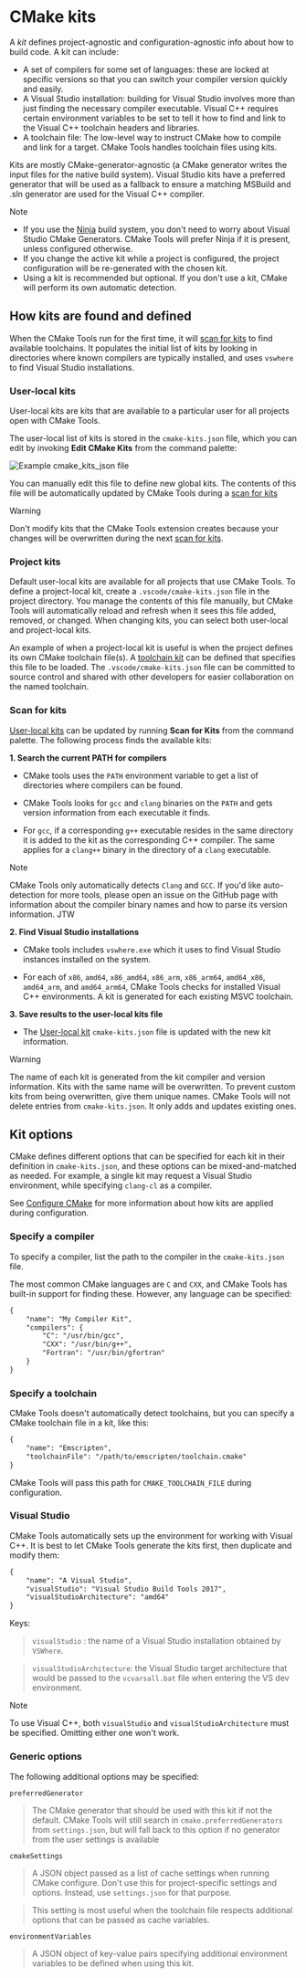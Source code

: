 # CMake kits

A _kit_ defines project-agnostic and configuration-agnostic info about how to build code. A kit can include:

- A set of compilers for some set of languages: these are locked at specific versions so that you can switch your compiler version quickly and easily.
- A Visual Studio installation: building for Visual Studio involves more than just finding the necessary compiler executable. Visual C++ requires certain environment variables to be set to tell it how to find and link to the Visual C++ toolchain headers and libraries.
- A toolchain file: The low-level way to instruct CMake how to compile and link for a target. CMake Tools handles toolchain files using kits.

Kits are mostly CMake-generator-agnostic (a CMake generator writes the input files for the native build system). Visual Studio kits have a preferred generator that will be used as a fallback to ensure a matching MSBuild and .sln generator are used for the Visual C++ compiler.

> [!NOTE]
> * If you use the [Ninja](https://ninja-build.org/) build system, you don't need to worry about Visual Studio CMake Generators. CMake Tools will prefer Ninja if it is present, unless configured otherwise.
> * If you change the active kit while a project is configured, the project configuration will be re-generated with the chosen kit.
> * Using a kit is recommended but optional. If you don't use a kit, CMake will perform its own automatic detection.

## How kits are found and defined

When the CMake Tools run for the first time, it will [scan for kits](#scan_for_kits) to find available toolchains. It populates the initial list of kits by looking in directories where known compilers are typically installed, and uses `vswhere` to find Visual Studio installations.

### User-local kits

User-local kits are kits that are available to a particular user for all projects open with CMake Tools.

The user-local list of kits is stored in the `cmake-kits.json` file, which you can edit by invoking **Edit CMake Kits** from the command palette:

![Example cmake_kits_json file](images/cmake_kits_json.png)

You can manually edit this file to define new global kits. The contents of this file will be automatically updated by CMake Tools during a [scan for kits](#scan_for_kits)

> [!WARNING]
> Don't modify kits that the CMake Tools extension creates because your changes will be overwritten during the next [scan for kits](#scan_for_kits).

### Project kits

Default user-local kits are available for all projects that use CMake Tools. To define a project-local kit, create a `.vscode/cmake-kits.json` file in the project directory. You manage the contents of this file manually, but CMake Tools will automatically reload and refresh when it sees this file added, removed, or changed. When changing kits, you can select both user-local and project-local kits.

An example of when a project-local kit is useful is when the project defines its own CMake toolchain file(s). A [toolchain kit](#toolchain) can be defined that specifies this file to be loaded. The `.vscode/cmake-kits.json` file can be committed to source control and shared with other developers for easier collaboration on the named toolchain.

### Scan for kits

[User-local kits](#user-local-kits) can be updated by running **Scan for Kits** from the command palette. The following process finds the available kits:

**1. Search the current PATH for compilers**

 - CMake tools uses the `PATH` environment variable to get a list of directories where compilers can be found.
 - CMake Tools looks for `gcc` and `clang` binaries on the `PATH` and gets version information from each executable it finds.
 
 - For `gcc`, if a corresponding `g++` executable resides in the same directory it is added to the kit as the corresponding C++ compiler. The same applies for a `clang++` binary in the directory of a `clang` executable.
 
> [!NOTE]
> CMake Tools only automatically detects `Clang` and `GCC`. If you'd like auto-detection for more tools, please open an issue on the GitHub page with information about the compiler binary names and how to parse its version information. JTW

**2. Find Visual Studio installations**

- CMake tools includes `vswhere.exe` which it uses to find Visual Studio instances installed on the system.
 
- For each of `x86`, `amd64`, `x86_amd64`, `x86_arm`, `x86_arm64`, `amd64_x86`, `amd64_arm`, and `amd64_arm64`, CMake Tools checks for installed Visual C++ environments. A kit is generated for each existing MSVC toolchain.

**3. Save results to the user-local kits file**

- The [User-local kit](#user-local-kits)  `cmake-kits.json` file is updated with the new kit information.

> [!WARNING]
> The name of each kit is generated from the kit compiler and version information. Kits with the same name will be overwritten. To prevent custom kits from being overwritten, give them unique names. CMake Tools will not delete entries from `cmake-kits.json`. It only adds and updates existing ones.

## Kit options

CMake defines different options that can be specified for each kit in their definition in `cmake-kits.json`, and these options can be mixed-and-matched as needed. For example, a single kit may request a Visual Studio environment, while specifying `clang-cl` as a compiler.

See [Configure CMake](configure.md) for more information about how kits are applied during configuration.

### Specify a compiler

To specify a compiler, list the path to the compiler in the `cmake-kits.json` file.

The most common CMake languages are `C` and `CXX`, and CMake Tools has built-in support for finding these. However, any language can be specified:

```xml
{
    "name": "My Compiler Kit",
    "compilers": {
        "C": "/usr/bin/gcc",
        "CXX": "/usr/bin/g++",
        "Fortran": "/usr/bin/gfortran"
    }
}
```

### Specify a toolchain

CMake Tools doesn't automatically detect toolchains, but you can specify a CMake toolchain file in a kit, like this:

```xml
{
    "name": "Emscripten",
    "toolchainFile": "/path/to/emscripten/toolchain.cmake"
}
```

CMake Tools will pass this path for `CMAKE_TOOLCHAIN_FILE` during configuration.

### Visual Studio

CMake Tools automatically sets up the environment for working with Visual C++. It is best to let CMake Tools generate the kits first, then duplicate and modify them:

```xml    
{
    "name": "A Visual Studio",
    "visualStudio": "Visual Studio Build Tools 2017",
    "visualStudioArchitecture": "amd64"
}
```
Keys:
> `visualStudio` : the name of a Visual Studio installation obtained by `VSWhere`. 
   
> `visualStudioArchitecture`: the Visual Studio target architecture that would be passed to the `vcvarsall.bat` file when entering the VS dev environment.

> [!NOTE]
> To use Visual C++, both `visualStudio` and `visualStudioArchitecture` must be specified. Omitting either one won't work.

### Generic options

The following additional options may be specified:

`preferredGenerator`

> The CMake generator that should be used with this kit if not the default. CMake Tools will still search in `cmake.preferredGenerators` from `settings.json`, but will fall back to this option if no generator from the user settings is available

`cmakeSettings`

> A JSON object passed as a list of cache settings when running CMake configure. Don't use this for project-specific settings and options. Instead, use `settings.json` for that purpose.

> This setting is most useful when the toolchain file respects additional options that can be passed as cache variables.

`environmentVariables`

> A JSON object of key-value pairs specifying additional environment variables to be defined when using this kit.
